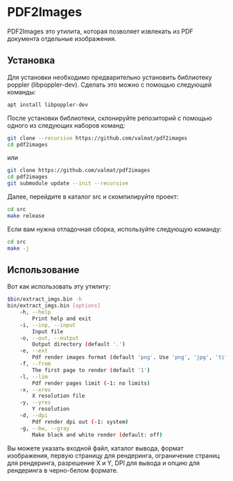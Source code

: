 # PDF2Images

PDF2Images это утилита, которая позволяет извлекать из PDF документа отдельные изображения.

## Установка

Для установки необходимо предварительно установить библиотеку poppler (libpoppler-dev). Сделать это можно с помощью следующей команды:

```bash
apt install libpoppler-dev
```

После установки библиотеки, склонируйте репозиторий с помощью одного из следующих наборов команд:

```bash
git clone --recursive https://github.com/valmat/pdf2images
cd pdf2images
```
или
```bash
git clone https://github.com/valmat/pdf2images
cd pdf2images
git submodule update --init --recursive
```

Далее, перейдите в каталог src и скомпилируйте проект:

```bash
cd src
make release
```
Если вам нужна отладочная сборка, используйте следующую команду:
```bash
cd src
make -j
```

## Использование

Вот как использовать эту утилиту:

```bash
$bin/extract_imgs.bin -h
bin/extract_imgs.bin [options]
    -h, --help
        Print help and exit
    -i, --inp, --input
        Input file
    -o, --out, --output
        Output directory (default '.')
    -e, --ext
        Pdf render images format (default 'png'. Use 'png', 'jpg', 'tiff' etc)
    -f, --from
        The first page to render (default '1')
    -l, --lim
        Pdf render pages limit (-1: no limits)
    -x, --xres
        X resolution file
    -y, --yres
        Y resolution
    -d, --dpi
        Pdf render dpi out (-1: system)
    -g, --bw, --gray
        Make black and white render (default: off)
```

Вы можете указать входной файл, каталог вывода, формат изображения, первую страницу для рендеринга, ограничение страниц для рендеринга, разрешение X и Y, DPI для вывода и опцию для рендеринга в черно-белом формате.